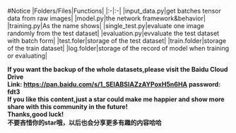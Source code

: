 #Notice
|Folders/Files|Functions|
|:-|:-|
|input_data.py|get batches tensor data from raw images|
|model.py|the network framework&behavior|
|training.py|As the name shows|
|single_test.py|evaluate one image randomly from the test dataset|
|evaluation.py|evvaluate the test dataset with batch form|
|test.foler|storage of the test dataset|
|train.folder|storage of the train dataset|
|log.folder|storage of the record of model when training or evaluating|

**If you want the backup of the whole datasets,please visit the Baidu Cloud Drive**</br>
**Link: https://pan.baidu.com/s/1_SElABSIAZzAYPoxH5n6HA password: fdt3**</br>
**If you like this content,just a star could make me happier and show more share with this community in the future!</br>Thanks,good luck!**</br>
**不要吝惜你的star哦，以后也会分享更多有趣的内容哈哈**
